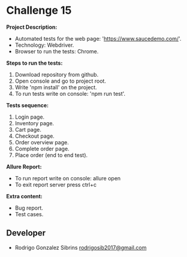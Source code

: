 # Challenge 15
**Project Description:**

- Automated tests for the web page: 'https://www.saucedemo.com/'.
- Technology: Webdriver.
- Browser to run the tests: Chrome.

**Steps to run the tests:**

1. Download repository from github.
2. Open console and go to project root.
3. Write 'npm install' on the project.
4. To run tests write on console: 'npm run test'.

**Tests sequence:**

1. Login page.
2. Inventory page.
3. Cart page.
4. Checkout page.
5. Order overview page.
6. Complete order page.
7. Place order (end to end test).

**Allure Report:**

- To run report write on console: allure open
- To exit report server press ctrl+c

**Extra content:**

- Bug report.
- Test cases.

## Developer

- Rodrigo Gonzalez Sibrins <rodrigosib2017@gmail.com>